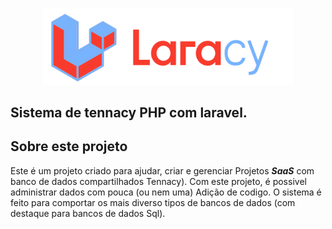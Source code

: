 <p align="center"><a href="https://github.com/victorratts13/laracy" target="_blank"><img src="./laracy.png" width="400"></a></p>

<p align="center">
<h2>Sistema de tennacy PHP com laravel.</h2>
</p>

## Sobre este projeto

Este é um projeto criado para ajudar, criar e gerenciar Projetos ***SaaS*** com banco de dados compartilhados Tennacy). Com este projeto, é possivel administrar dados com pouca (ou nem uma) Adição de codigo. O sistema é feito para comportar os mais diverso tipos de bancos de dados (com destaque para bancos de dados Sql).
